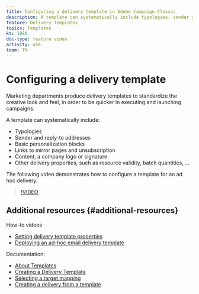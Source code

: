 ```yaml
---
title: Configuring a delivery template in Adobe Campaign Classic
description: A template can systematically include typologies, sender and reply-to addresses, and basic personalization blocks such as mirror page and unsubscription links. It can also include content, a company logo or signature, and other delivery properties, such as resource validity, batch quantities, etc.. The following video demonstrates how to configure a template for an ad hoc delivery.
feature: Delivery Templates
topics: Templates
kt: 1980
doc-type: feature video
activity: use
team: TM
---
```


# Configuring a delivery template

Marketing departments produce delivery templates to standardize the creative look and feel, in order to be quicker in executing and launching campaigns.

A template can systematically include:

* Typologies
* Sender and reply-to addresses
* Basic personalization blocks
* Links to mirror pages and unsubscription
* Content, a company logo or signature
* Other delivery properties, such as resource validity, batch quantities, ...

The following video demonstrates how to configure a template for an ad hoc delivery.

>[!VIDEO](https://video.tv.adobe.com/v/24066?quality=12)

## Additional resources {#additional-resources}

How-to videos

* [Setting delivery template properties](/help/acc/sending-messages/using-delivery-templates/setting-delivery-template-properties.md)
* [Deploying an ad-hoc email delivery template](/help/acc/sending-messages/using-delivery-templates/deploying-ad-hoc-email-delivery-template.md)

Documentation:

* [About Templates](https://docs.campaign.adobe.com/doc/AC/en/DLV_Using_delivery_templates_About_templates.html)
* [Creating a Delivery Template](https://docs.campaign.adobe.com/doc/AC/en/DLV_Using_delivery_templates_Creating_a_delivery_template.html)
* [Selecting a target mapping](https://docs.campaign.adobe.com/doc/AC/en/DLV_Using_delivery_templates_Selecting_a_target_mapping.html)
* [Creating a delivery from a template](https://docs.campaign.adobe.com/doc/AC/en/DLV_Using_delivery_templates_Creating_a_delivery_from_a_template.html)
